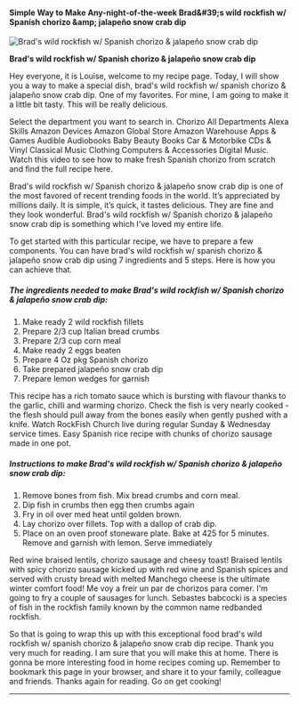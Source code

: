             

#### Simple Way to Make Any-night-of-the-week Brad&amp;#39;s wild rockfish w/ Spanish chorizo &amp;amp; jalapeño snow crab dip

![Brad's wild rockfish w/ Spanish chorizo &amp; jalapeño snow crab dip](https://img-global.cpcdn.com/recipes/f5449bce717b7d4a/751x532cq70/brads-wild-rockfish-w-spanish-chorizo-jalapeno-snow-crab-dip-recipe-main-photo.jpg)

**Brad's wild rockfish w/ Spanish chorizo &amp; jalapeño snow crab dip**

Hey everyone, it is Louise, welcome to my recipe page. Today, I will show you a way to make a special dish, brad's wild rockfish w/ spanish chorizo & jalapeño snow crab dip. One of my favorites. For mine, I am going to make it a little bit tasty. This will be really delicious.

Select the department you want to search in. Chorizo All Departments Alexa Skills Amazon Devices Amazon Global Store Amazon Warehouse Apps & Games Audible Audiobooks Baby Beauty Books Car & Motorbike CDs & Vinyl Classical Music Clothing Computers & Accessories Digital Music. Watch this video to see how to make fresh Spanish chorizo from scratch and find the full recipe here.

Brad's wild rockfish w/ Spanish chorizo & jalapeño snow crab dip is one of the most favored of recent trending foods in the world. It’s appreciated by millions daily. It is simple, it’s quick, it tastes delicious. They are fine and they look wonderful. Brad's wild rockfish w/ Spanish chorizo & jalapeño snow crab dip is something which I’ve loved my entire life.

To get started with this particular recipe, we have to prepare a few components. You can have brad's wild rockfish w/ spanish chorizo & jalapeño snow crab dip using 7 ingredients and 5 steps. Here is how you can achieve that.

##### The ingredients needed to make Brad's wild rockfish w/ Spanish chorizo & jalapeño snow crab dip:

1.  Make ready 2 wild rockfish fillets
2.  Prepare 2/3 cup Italian bread crumbs
3.  Prepare 2/3 cup corn meal
4.  Make ready 2 eggs beaten
5.  Prepare 4 Oz pkg Spanish chorizo
6.  Take prepared jalapeño snow crab dip
7.  Prepare lemon wedges for garnish

This recipe has a rich tomato sauce which is bursting with flavour thanks to the garlic, chilli and warming chorizo. Check the fish is very nearly cooked - the flesh should pull away from the bones easily when gently pushed with a knife. Watch RockFish Church live during regular Sunday & Wednesday service times. Easy Spanish rice recipe with chunks of chorizo sausage made in one pot.

##### Instructions to make Brad's wild rockfish w/ Spanish chorizo & jalapeño snow crab dip:

1.  Remove bones from fish. Mix bread crumbs and corn meal.
2.  Dip fish in crumbs then egg then crumbs again
3.  Fry in oil over med heat until golden brown.
4.  Lay chorizo over fillets. Top with a dallop of crab dip.
5.  Place on an oven proof stoneware plate. Bake at 425 for 5 minutes. Remove and garnish with lemon. Serve immediately

Red wine braised lentils, chorizo sausage and cheesy toast! Braised lentils with spicy chorizo sausage kicked up with red wine and Spanish spices and served with crusty bread with melted Manchego cheese is the ultimate winter comfort food! Me voy a freír un par de chorizos para comer. I'm going to fry a couple of sausages for lunch. Sebastes babcocki is a species of fish in the rockfish family known by the common name redbanded rockfish.

So that is going to wrap this up with this exceptional food brad's wild rockfish w/ spanish chorizo & jalapeño snow crab dip recipe. Thank you very much for reading. I am sure that you will make this at home. There is gonna be more interesting food in home recipes coming up. Remember to bookmark this page in your browser, and share it to your family, colleague and friends. Thanks again for reading. Go on get cooking!

* * *